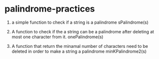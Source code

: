 # palindrome-practices
1. a simple function to check if a string is a palindrome
   sPalindrome(s)

2. A function to check if the a string can be a palindrome after deleting at most one character from it.
   onePalindrome(s)

3. A function that return the minamal number of characters need to be deleted in order to make a string a palindrome
   minKPalindrome2(s)
